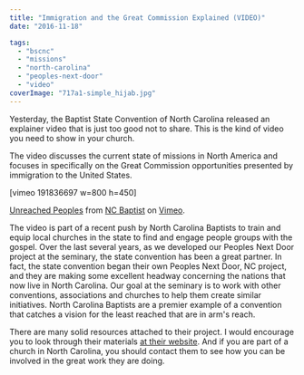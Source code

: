 ```yaml
---
title: "Immigration and the Great Commission Explained (VIDEO)"
date: "2016-11-18"

tags: 
  - "bscnc"
  - "missions"
  - "north-carolina"
  - "peoples-next-door"
  - "video"
coverImage: "717a1-simple_hijab.jpg"
---
```


Yesterday, the Baptist State Convention of North Carolina released an explainer video that is just too good not to share. This is the kind of video you need to show in your church.

The video discusses the current state of missions in North America and focuses in specifically on the Great Commission opportunities presented by immigration to the United States.

\[vimeo 191836697 w=800 h=450\]

[Unreached Peoples](https://vimeo.com/191836697) from [NC Baptist](https://vimeo.com/ncbaptist) on [Vimeo](https://vimeo.com).

The video is part of a recent push by North Carolina Baptists to train and equip local churches in the state to find and engage people groups with the gospel. Over the last several years, as we developed our Peoples Next Door project at the seminary, the state convention has been a great partner. In fact, the state convention began their own Peoples Next Door, NC project, and they are making some excellent headway concerning the nations that now live in North Carolina. Our goal at the seminary is to work with other conventions, associations and churches to help them create similar initiatives. North Carolina Baptists are a premier example of a convention that catches a vision for the least reached that are in arm's reach.

There are many solid resources attached to their project. I would encourage you to look through their materials [at their website](http://www.ncbaptist.org/index.php?id=1848). And if you are part of a church in North Carolina, you should contact them to see how you can be involved in the great work they are doing.
